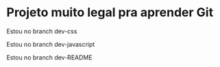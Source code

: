 # Projeto muito legal pra aprender Git

Estou no branch dev-css

Estou no branch dev-javascript

Estou no branch dev-README

